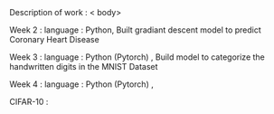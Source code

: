 <!DOCTYPE html>
<html>
<head>
  Description of work  :
</head>
< body>
  <p>
  Week 2 : language : Python, Built gradiant descent model to predict Coronary Heart Disease
  </p>
  <p>
  Week 3 : language : Python (Pytorch)  , Build model to categorize the handwritten digits in the MNIST Dataset
  </p>
  <p>
  Week 4 : language : Python (Pytorch) , 
  </p>
  <p>
  CIFAR-10 : 
  </p>
  
  
  
</body>

